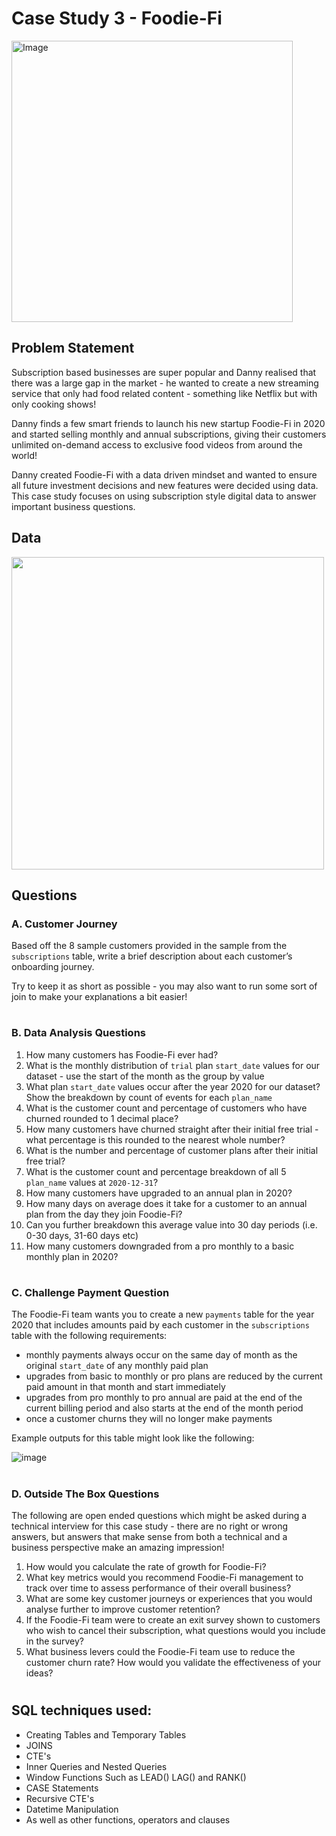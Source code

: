 # Case Study 3 - Foodie-Fi

<img src="https://github.com/RaulSTeixeira/8-Week-SQL-Challenge/assets/118553146/7fe8459e-b54a-4baa-a624-0f275c842440" alt="Image" width="450" height="450">

## Problem Statement 

Subscription based businesses are super popular and Danny realised that there was a large gap in the market - he wanted to create a new streaming service that only had food related content - something like Netflix but with only cooking shows!

Danny finds a few smart friends to launch his new startup Foodie-Fi in 2020 and started selling monthly and annual subscriptions, giving their customers unlimited on-demand access to exclusive food videos from around the world!

Danny created Foodie-Fi with a data driven mindset and wanted to ensure all future investment decisions and new features were decided using data. This case study focuses on using subscription style digital data to answer important business questions.

## Data 

<img width="500" src="https://user-images.githubusercontent.com/94410139/160449786-4e908a9c-85ee-40de-9f46-c650abd1b351.png">

## Questions

### A. Customer Journey

Based off the 8 sample customers provided in the sample from the `subscriptions` table, write a brief description about each customer’s onboarding journey.

Try to keep it as short as possible - you may also want to run some sort of join to make your explanations a bit easier!

#
### B. Data Analysis Questions

1. How many customers has Foodie-Fi ever had?
2. What is the monthly distribution of `trial` plan `start_date` values for our dataset - use the start of the month as the group by value
3. What plan `start_date` values occur after the year 2020 for our dataset? Show the breakdown by count of events for each `plan_name`
4. What is the customer count and percentage of customers who have churned rounded to 1 decimal place?
5. How many customers have churned straight after their initial free trial - what percentage is this rounded to the nearest whole number?
6. What is the number and percentage of customer plans after their initial free trial?
7. What is the customer count and percentage breakdown of all 5 `plan_name` values at `2020-12-31`?
8. How many customers have upgraded to an annual plan in 2020?
9. How many days on average does it take for a customer to an annual plan from the day they join Foodie-Fi?
10. Can you further breakdown this average value into 30 day periods (i.e. 0-30 days, 31-60 days etc)
11. How many customers downgraded from a pro monthly to a basic monthly plan in 2020?

#
### C. Challenge Payment Question

The Foodie-Fi team wants you to create a new `payments` table for the year 2020 that includes amounts paid by each customer in the `subscriptions` table with the following requirements:

- monthly payments always occur on the same day of month as the original `start_date` of any monthly paid plan
- upgrades from basic to monthly or pro plans are reduced by the current paid amount in that month and start immediately
- upgrades from pro monthly to pro annual are paid at the end of the current billing period and also starts at the end of the month period
- once a customer churns they will no longer make payments

Example outputs for this table might look like the following:

![image](https://user-images.githubusercontent.com/94410139/160450728-3285fc1e-8176-4566-a2bd-07a3cb36441f.png)
#
### D. Outside The Box Questions
  
The following are open ended questions which might be asked during a technical interview for this case study - there are no right or wrong answers, but answers that make sense from both a technical and a business perspective make an amazing impression!

1. How would you calculate the rate of growth for Foodie-Fi?<br/>
2. What key metrics would you recommend Foodie-Fi management to track over time to assess performance of their overall business?<br/>
3. What are some key customer journeys or experiences that you would analyse further to improve customer retention?<br/>
4. If the Foodie-Fi team were to create an exit survey shown to customers who wish to cancel their subscription, what questions would you include in the survey?<br/>
5. What business levers could the Foodie-Fi team use to reduce the customer churn rate? How would you validate the effectiveness of your ideas?


#
## SQL techniques used:
- Creating Tables and Temporary Tables
- JOINS
- CTE's
- Inner Queries and Nested Queries
- Window Functions Such as LEAD() LAG() and RANK()
- CASE Statements
- Recursive CTE's
- Datetime Manipulation
- As well as other functions, operators and clauses
